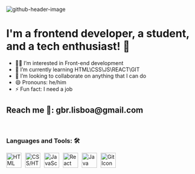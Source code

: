![github-header-image](https://github.com/Ga5000/Ga5000/assets/146370905/73c2a0d5-700c-4a22-ab47-08acd74666dc)

<h1> I'm a frontend developer, a student, and a tech enthusiast! 🤔 </h1>

<div>
    <ul>
        <li>👨‍💻 I’m interested in Front-end development</li>
        <li>📝 I’m currently learning HTML\CSS\JS\REACT\GIT</li>
        <li>🤔 I’m looking to collaborate on anything that I can do</li>
        <li>😄 Pronouns: he/him</li>
        <li>⚡ Fun fact: I need a job</li>
    </ul>
</div>

<h2>Reach me 📧: gbr.lisboa@gmail.com</h2>

<br>

<h3>Languages and Tools: 🛠️</h3>
<div style="display: flex; align-items: center;">
    <img src="https://github.com/Ga5000/Ga5000/assets/146370905/fdb759ef-1cfe-43d8-94b0-c02e8cc3da20" alt="HTML Badge" width="40" style="margin-right: 10px;">
    <img src="https://github.com/Ga5000/Ga5000/assets/146370905/a5115819-e24f-4ee5-8ea6-c20c97fd5656" alt="CSS/HTML Logo" width="40" style="margin-right: 10px;">
    <img src="https://github.com/Ga5000/Ga5000/assets/146370905/5ba08c82-0fcc-4083-a05c-87b1c251cfeb" alt="JavaScript Logo" width="40" style="margin-right: 10px;">
    <img src="https://github.com/Ga5000/Ga5000/assets/146370905/9fb3612d-6f78-4ac7-a341-7ee4a3d582f6" alt="React Logo" width="40" style="margin-right: 10px;">
    <img src="https://github.com/Ga5000/Ga5000/assets/146370905/2d05184e-71cf-4a37-8d91-dc9ef1462743" alt="Java Logo" width="40" style="margin-right: 10px;">
    <img src="https://github.com/Ga5000/Ga5000/assets/146370905/92ffe40c-c3aa-4122-aa7f-1d8d18186f75" alt="Git Icon" width="40">
</div>


